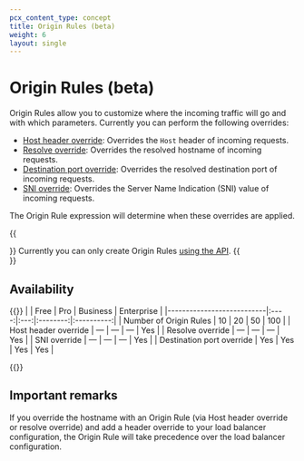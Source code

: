 ```yaml
---
pcx_content_type: concept
title: Origin Rules (beta)
weight: 6
layout: single
---
```


# Origin Rules (beta)

Origin Rules allow you to customize where the incoming traffic will go and with which parameters. Currently you can perform the following overrides:

* [Host header override](/rules/origin-rules/features/#host-header-override): Overrides the `Host` header of incoming requests.
* [Resolve override](/rules/origin-rules/features/#resolve-override): Overrides the resolved hostname of incoming requests.
* [Destination port override](/rules/origin-rules/features/#destination-port-override): Overrides the resolved destination port of incoming requests.
* [SNI override](/rules/origin-rules/features/#sni-override): Overrides the Server Name Indication (SNI) value of incoming requests.

The Origin Rule expression will determine when these overrides are applied.

{{<Aside type="warning">}}
Currently you can only create Origin Rules [using the API](/rules/origin-rules/create-api/).
{{</Aside>}}

## Availability

{{<table-wrap>}}
|                           | Free | Pro | Business | Enterprise |
|---------------------------|:----:|:---:|:--------:|:----------:|
| Number of Origin Rules    |  10  | 20  |    50    |    100     |
| Host header override      |  —   |  —  |    —     |    Yes     |
| Resolve override          |  —   |  —  |    —     |    Yes     |
| SNI override              |  —   |  —  |    —     |    Yes     |
| Destination port override | Yes  | Yes |   Yes    |    Yes     |

{{</table-wrap>}}

## Important remarks

If you override the hostname with an Origin Rule (via Host header override or resolve override) and add a header override to your load balancer configuration, the Origin Rule will take precedence over the load balancer configuration.
